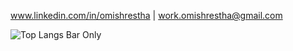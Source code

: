 www.linkedin.com/in/omishrestha | work.omishrestha@gmail.com

![Top Langs Bar Only](https://github-readme-stats.vercel.app/api/top-langs/?username=OmiShrestha&layout=compact&hide_title=true&langs_count=18&theme=radical)
